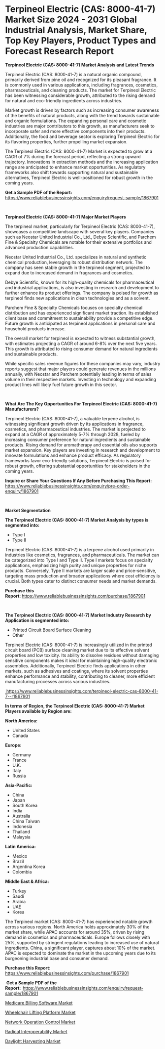 <p><h1>Terpineol Electric (CAS: 8000-41-7) Market Size 2024 - 2031 Global Industrial Analysis, Market Share, Top Key Players, Product Types and Forecast Research Report</h1></p><p><strong>Terpineol Electric (CAS: 8000-41-7) Market Analysis and Latest Trends</strong></p>
<p><p>Terpineol Electric (CAS: 8000-41-7) is a natural organic compound, primarily derived from pine oil and recognized for its pleasant fragrance. It is commonly used in various applications, including fragrances, cosmetics, pharmaceuticals, and cleaning products. The market for Terpineol Electric has been witnessing considerable growth, attributed to the rising demand for natural and eco-friendly ingredients across industries.</p><p>Market growth is driven by factors such as increasing consumer awareness of the benefits of natural products, along with the trend towards sustainable and organic formulations. The expanding personal care and cosmetic industries are major contributors to this growth, as manufacturers seek to incorporate safer and more effective components into their products. Additionally, the food and beverage sector is exploring Terpineol Electric for its flavoring properties, further propelling market expansion.</p><p>The Terpineol Electric (CAS: 8000-41-7) Market is expected to grow at a CAGR of 7% during the forecast period, reflecting a strong upward trajectory. Innovations in extraction methods and the increasing application range are anticipated to enhance market opportunities. As regulatory frameworks also shift towards supporting natural and sustainable alternatives, Terpineol Electric is well-positioned for robust growth in the coming years.</p></p>
<p><strong>Get a Sample PDF of the Report:&nbsp;</strong> <a href="https://www.reliablebusinessinsights.com/enquiry/request-sample/1867901?utm_campaign=1722&utm_medium=2&utm_source=Github&utm_content=ia&utm_term=21102024&utm_id=terpineol-electric-cas-8000-41-7">https://www.reliablebusinessinsights.com/enquiry/request-sample/1867901</a></p>
<p>&nbsp;</p>
<p><strong>Terpineol Electric (CAS: 8000-41-7) Major Market Players</strong></p>
<p><p>The terpineol market, particularly for Terpineol Electric (CAS: 8000-41-7), showcases a competitive landscape with several key players. Companies such as Neostar United Industrial Co., Ltd., Debye Scientific, and Parchem Fine & Specialty Chemicals are notable for their extensive portfolios and advanced production capabilities.</p><p>Neostar United Industrial Co., Ltd. specializes in natural and synthetic chemical production, leveraging its robust distribution network. The company has seen stable growth in the terpineol segment, projected to expand due to increased demand in fragrances and cosmetics.</p><p>Debye Scientific, known for its high-quality chemicals for pharmaceutical and industrial applications, is also investing in research and development to further enhance its product offerings. The company is poised for growth as terpineol finds new applications in clean technologies and as a solvent.</p><p>Parchem Fine & Specialty Chemicals focuses on specialty chemical distribution and has experienced significant market traction. Its established client base and commitment to sustainability provide a competitive edge. Future growth is anticipated as terpineol applications in personal care and household products increase.</p><p>The overall market for terpineol is expected to witness substantial growth, with estimates projecting a CAGR of around 6-8% over the next five years. This growth is attributed to rising consumer demand for natural ingredients and sustainable products.</p><p>While specific sales revenue figures for these companies may vary, industry reports suggest that major players could generate revenues in the millions annually, with Neostar and Parchem potentially leading in terms of sales volume in their respective markets. Investing in technology and expanding product lines will likely fuel future growth in this sector.</p></p>
<p>&nbsp;</p>
<p><strong>What Are The Key Opportunities For Terpineol Electric (CAS: 8000-41-7) Manufacturers?</strong></p>
<p><p>Terpineol Electric (CAS: 8000-41-7), a valuable terpene alcohol, is witnessing significant growth driven by its applications in fragrance, cosmetics, and pharmaceutical industries. The market is projected to expand at a CAGR of approximately 5-7% through 2028, fueled by increasing consumer preference for natural ingredients and sustainable products. Rising demand for aromatherapy and essential oils also supports market expansion. Key players are investing in research and development to innovate formulations and enhance product efficacy. As regulatory frameworks favor eco-friendly solutions, Terpineol Electric is poised for robust growth, offering substantial opportunities for stakeholders in the coming years.</p></p>
<p><strong>Inquire or Share Your Questions If Any Before Purchasing This Report:</strong> <a href="https://www.reliablebusinessinsights.com/enquiry/pre-order-enquiry/1867901?utm_campaign=1722&utm_medium=2&utm_source=Github&utm_content=ia&utm_term=21102024&utm_id=terpineol-electric-cas-8000-41-7">https://www.reliablebusinessinsights.com/enquiry/pre-order-enquiry/1867901</a></p>
<p>&nbsp;</p>
<p><strong>Market Segmentation</strong></p>
<p><strong>The Terpineol Electric (CAS: 8000-41-7) Market Analysis by types is segmented into:</strong></p>
<p><ul><li>Type I</li><li>Type II</li></ul></p>
<p><p>Terpineol Electric (CAS: 8000-41-7) is a terpene alcohol used primarily in industries like cosmetics, fragrances, and pharmaceuticals. The market can be categorized into Type I and Type II. Type I markets focus on specialty applications, emphasizing high purity and unique properties for niche products. Conversely, Type II markets are larger scale and price-sensitive, targeting mass production and broader applications where cost efficiency is crucial. Both types cater to distinct consumer needs and market demands.</p></p>
<p><strong>Purchase this Report:&nbsp;</strong><a href="https://www.reliablebusinessinsights.com/purchase/1867901?utm_campaign=1722&utm_medium=2&utm_source=Github&utm_content=ia&utm_term=21102024&utm_id=terpineol-electric-cas-8000-41-7">https://www.reliablebusinessinsights.com/purchase/1867901</a></p>
<p>&nbsp;</p>
<p><strong>The Terpineol Electric (CAS: 8000-41-7) Market Industry Research by Application is segmented into:</strong></p>
<p><ul><li>Printed Circuit Board Surface Cleaning</li><li>Other</li></ul></p>
<p><p>Terpineol Electric (CAS: 8000-41-7) is increasingly utilized in the printed circuit board (PCB) surface cleaning market due to its effective solvent properties and low toxicity. Its ability to dissolve residues without damaging sensitive components makes it ideal for maintaining high-quality electronic assemblies. Additionally, Terpineol Electric finds applications in other markets, such as adhesives and coatings, where its solvent properties enhance performance and stability, contributing to cleaner, more efficient manufacturing processes across various industries.</p></p>
<p><a href="https://www.reliablebusinessinsights.com/terpineol-electric-cas-8000-41-7--r1867901?utm_campaign=1722&utm_medium=2&utm_source=Github&utm_content=ia&utm_term=21102024&utm_id=terpineol-electric-cas-8000-41-7">&nbsp;https://www.reliablebusinessinsights.com/terpineol-electric-cas-8000-41-7--r1867901</a></p>
<p><strong>In terms of Region, the Terpineol Electric (CAS: 8000-41-7) Market Players available by Region are:</strong></p>
<p>
    <p> <strong> North America: </strong>
        <ul>
            <li>United States</li>
            <li>Canada</li>
        </ul>
        </p> 
    <p> <strong> Europe: </strong>
        <ul>
            <li>Germany</li>
            <li>France</li>
            <li>U.K.</li>
            <li>Italy</li>
            <li>Russia</li>
        </ul>
        </p> 
    <p> <strong> Asia-Pacific: </strong>
        <ul>
            <li>China</li>
            <li>Japan</li>
            <li>South Korea</li>
            <li>India</li>
            <li>Australia</li>
            <li>China Taiwan</li>
            <li>Indonesia</li>
            <li>Thailand</li>
            <li>Malaysia</li>
        </ul>
        </p> 
    <p> <strong> Latin America: </strong>
        <ul>
            <li>Mexico</li>
            <li>Brazil</li>
            <li>Argentina Korea</li>
            <li>Colombia</li>
        </ul>
        </p> 
    <p> <strong> Middle East & Africa: </strong>
        <ul>
            <li>Turkey</li>
            <li>Saudi</li>
            <li>Arabia</li>
            <li>UAE</li>
            <li>Korea</li>
        </ul>
    </p>
    </p>
<p><p>The Terpineol market (CAS: 8000-41-7) has experienced notable growth across various regions. North America holds approximately 30% of the market share, while APAC accounts for around 35%, driven by rising demand in cosmetics and pharmaceuticals. Europe follows closely with 25%, supported by stringent regulations leading to increased use of natural ingredients. China, a significant player, captures about 10% of the market. APAC is expected to dominate the market in the upcoming years due to its burgeoning industrial base and consumer demand.</p></p>
<p><strong>Purchase this Report: </strong><a href="https://www.reliablebusinessinsights.com/purchase/1867901?utm_campaign=1722&utm_medium=2&utm_source=Github&utm_content=ia&utm_term=21102024&utm_id=terpineol-electric-cas-8000-41-7">https://www.reliablebusinessinsights.com/purchase/1867901</a></p>
<p>&nbsp;<strong>Get a Sample PDF of the Report:&nbsp;&nbsp;</strong><a href="https://www.reliablebusinessinsights.com/enquiry/request-sample/1867901?utm_campaign=1722&utm_medium=2&utm_source=Github&utm_content=ia&utm_term=21102024&utm_id=terpineol-electric-cas-8000-41-7">https://www.reliablebusinessinsights.com/enquiry/request-sample/1867901</a></p>
<p><strong></strong></p>
<p><p><a href="https://www.linkedin.com/pulse/opportunities-challenges-medicare-billing-software-market-inqef?utm_campaign=1722&utm_medium=2&utm_source=Github&utm_content=ia&utm_term=21102024&utm_id=terpineol-electric-cas-8000-41-7">Medicare Billing Software Market</a></p><p><a href="https://issuu.com/reportprime-2/docs/wheelchair-lifting-platform-market-_8f933a031db589?utm_campaign=1722&utm_medium=2&utm_source=Github&utm_content=ia&utm_term=21102024&utm_id=terpineol-electric-cas-8000-41-7">Wheelchair Lifting Platform Market</a></p><p><a href="https://www.linkedin.com/pulse/global-network-operation-control-market-focus-product-type-we1ef?utm_campaign=1722&utm_medium=2&utm_source=Github&utm_content=ia&utm_term=21102024&utm_id=terpineol-electric-cas-8000-41-7">Network Operation Control Market</a></p><p><a href="https://www.linkedin.com/pulse/radical-interoperability-market-size-share-competitive-landscape-werwf?utm_campaign=1722&utm_medium=2&utm_source=Github&utm_content=ia&utm_term=21102024&utm_id=terpineol-electric-cas-8000-41-7">Radical Interoperability Market</a></p><p><a href="https://www.linkedin.com/pulse/global-daylight-harvesting-market-sector2024-2031-metrics-strategic-jftxf?utm_campaign=1722&utm_medium=2&utm_source=Github&utm_content=ia&utm_term=21102024&utm_id=terpineol-electric-cas-8000-41-7">Daylight Harvesting Market</a></p></p>